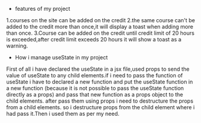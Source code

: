 * features of my project

1.courses on the site can be added on the credit
2.the same course can't be added to the credit more than once,it will display a toast when adding more than once.
3.Course can be added on the credit  until credit limit of 20 hours is exceeded,after credit limit exceeds 20 hours it will show a toast as a warning.

* How i manage useState in my project

First of all i have declared the useState in a jsx file,used props to send the value of useState to any child elements.if i need to pass the function of useState i have to  declared a new  function and put the useState function in a new function (because it is not possible to pass the useState function directly as a  props) and  pass that new function as a props object to the child elements.
after pass  them using props i need to destructure the props from a child elements.
so i destructure props from the child element where i had pass it.Then i used them as per my need.



